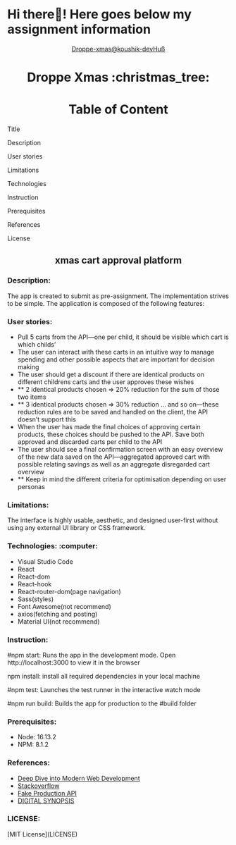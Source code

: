 # Hi there👋! Here goes below my assignment information

<div align="center"><a href="https://droppe-xmas-koushik.netlify.app/">Droppe-xmas@koushik-devHuß</a></div>
<h1 align="center">Droppe Xmas :christmas_tree:</h1>
<h1 align="center">Table of Content</h1>

<p>Title</p>
<p>Description</p>
<p>User stories</p>
<p>Limitations</p>
<p>Technologies</p>
<p>Instruction</p>
<P>Prerequisites</p>
<p>References</p>
<p>License</p>

<h2 align="center">xmas cart approval platform</h2>

<h3 align="left">Description: </h3>

<p>The app is created to submit as pre-assignment. The implementation strives to be simple. The application is composed of the following features:</p>

<h3 align="left">User stories: </h3>
<ul>
<li>Pull 5 carts from the API—one per child, it should be visible which cart is which childs’
</li>
<li>The user can interact with these carts in an intuitive way to manage spending and other possible aspects that are important for decision making
</li>
<li>The user should get a discount if there are identical products on different childrens carts and the user approves these wishes
</li>
<li>    ** 2 identical products chosen => 20% reduction for the sum of those two items</li>
<li>    ** 3 identical products chosen => 30% reduction … and so on—these reduction rules are to be saved and handled on the client, the API doesn’t support this
</li>
<li>When the user has made the final choices of approving certain products, these choices should be pushed to the API. Save both approved and discarded carts per child to the API
</li>
<li>The user should see a final confirmation screen with an easy overview of the new data saved on the API—aggregated approved cart with possible relating savings as well as an aggregate disregarded cart overview
</li>
<li>   ** Keep in mind the different criteria for optimisation depending on user personas
</li>
</ul>
<h3 align="left">Limitations: </h3>
<p>The interface is highly usable, aesthetic, and designed user-first without using any external UI library or CSS framework.
</p>
<h3 align="left">Technologies: :computer:</h3>
<ul>
<li>Visual Studio Code</li>
<li>React</li>
<li>React-dom</li>
<li>React-hook</li>
<li>React-router-dom(page navigation)</li>
<li>Sass(styles)</li>
<li>Font Awesome(not recommend)</li>
<li>axios(fetching and posting)</li>
<li>Material UI(not recommend)</>
</ul>

<h3 align="left">Instruction: </h3>

<p>#npm start: Runs the app in the development mode. Open http://localhost:3000 to view it in the browser</p>
<p>npm install: install all required dependencies in your local machine<p>
<p>#npm test: Launches the test runner in the interactive watch mode</p>
<p>#npm run build: Builds the app for production to the #build folder</p>

<h3 align="left"> Prerequisites: </h3>
<ul>
<li>Node: 16.13.2</li>
<li>NPM: 8.1.2</li>
</ul>
<h3 align="left">References: </h3>
<ul>
<li><a href="https://fullstackopen.com/en/">Deep Dive into Modern Web Development</a></li>
<li><a href="https://stackoverflow.com/">Stackoverflow</a></li>
<li><a href="https://fakestoreapi.com/">Fake Production API</a></li>
<li><a href="https://digitalsynopsis.com/design/beautiful-color-gradient-palettes/">DIGITAL SYNOPSIS</a></li>
</ul>

<h3 align="left">LICENSE: </h3>
<p>[MIT License](LICENSE)</p>